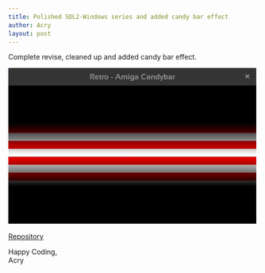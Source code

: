 ```yaml
---
title: Polished SDL2-Windows series and added candy bar effect
author: Acry
layout: post
---
```


Complete revise, cleaned up and added candy bar effect.

![](assets/ss/candybar.gif)

[Repository](https://github.com/Acry/SDL2-Surfaces)

Happy Coding,<br>
Acry
